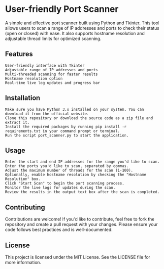 # User-friendly Port Scanner

A simple and effective port scanner built using Python and Tkinter. This tool allows users to scan a range of IP addresses and ports to check their status (open or closed) with ease. It also supports hostname resolution and adjustable thread limits for optimized scanning.


## Features

    User-friendly interface with Tkinter
    Adjustable range of IP addresses and ports
    Multi-threaded scanning for faster results
    Hostname resolution option
    Real-time live log updates and progress bar

## Installation

    Make sure you have Python 3.x installed on your system. You can download it from the official website.
    Clone this repository or download the source code as a zip file and extract it.
    Install the required packages by running pip install -r requirements.txt in your command prompt or terminal.
    Run the script port_scanner.py to start the application.

## Usage

    Enter the start and end IP addresses for the range you'd like to scan.
    Enter the ports you'd like to scan, separated by commas.
    Adjust the maximum number of threads for the scan (1-100).
    Optionally, enable hostname resolution by checking the "Hostname Resolution" box.
    Click "Start Scan" to begin the port scanning process.
    Monitor the live logs for updates during the scan.
    Review the results in the output text box after the scan is completed.

## Contributing

Contributions are welcome! If you'd like to contribute, feel free to fork the repository and create a pull request with your changes. Please ensure your code follows best practices and is well-documented.
## License

This project is licensed under the MIT License. See the LICENSE file for more information.
